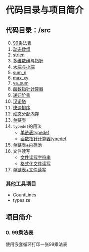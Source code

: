 # 代码目录与项目简介

## 代码目录：/src

0. [99乘法表](src/99乘法表.c)
1. [动态数组](src/01动态数组.c)
2. [strlen](src/02strlen.c)
3. [多维数组与指针](src/03多维数组与指针.c)
4. [大端与小端](src/04大端与小端.c)
5. [sum_n](src/05sum_n.c)
6. [max_xy](src/06max_xy.c)
7. [va_sum](src/07va_sum.c)
8. [函数指针计算器](src/08函数指针计算器.c)
9. [递归阶乘](src/09递归阶乘.c)
10. [汉诺塔](src/10汉诺塔.c)
11. [快速排序](src/11快速排序.c)
12. [动态分配内存](src/12动态分配内存.c)
13. [单链表](src/13单链表.c)
14. `typedef`的用法
    - [单链表typedef](src/14.1单链表typedef.c)
    - [函数指针计算器typedef](src/14.2函数指针计算器typedef.c)
15. [单链表+内存池](src/15单链表+内存池.c)
16. 文件读写
    - [文件读写字符串](src/16.1文件读写字符串.c)
    - [格式化文件读写](src/16.2格式化文件读写.c)
17. [单链表+文件读写](src/17单链表+文件读写.c)

### 其他工具项目

- CountLines
- typesize

## 项目简介

### 0. 99乘法表

使用嵌套循环打印一张99乘法表
